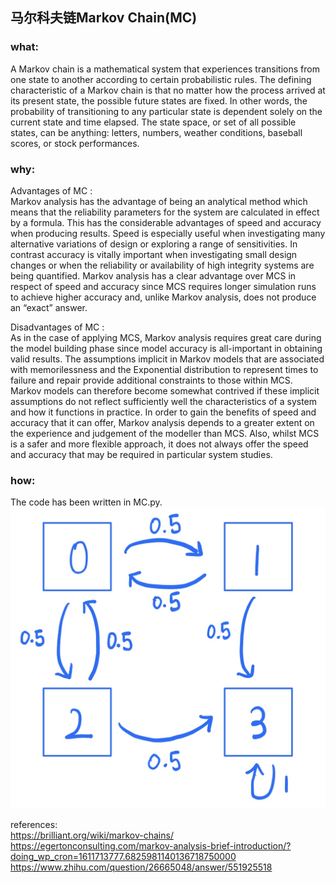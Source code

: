 ## 马尔科夫链Markov Chain(MC)

### what:
A Markov chain is a mathematical system that experiences transitions from one state to another according to certain probabilistic rules. The defining characteristic of a Markov chain is that no matter how the process arrived at its present state, the possible future states are fixed. In other words, the probability of transitioning to any particular state is dependent solely on the current state and time elapsed. The state space, or set of all possible states, can be anything: letters, numbers, weather conditions, baseball scores, or stock performances.<br/>

### why:
Advantages of MC :<br/>
Markov analysis has the advantage of being an analytical method which means that the reliability parameters for the system are calculated in effect by a formula. This has the considerable advantages of speed and accuracy when producing results. Speed is especially useful when investigating many alternative variations of design or exploring a range of sensitivities. In contrast accuracy is vitally important when investigating small design changes or when the reliability or availability of high integrity systems are being quantified. Markov analysis has a clear advantage over MCS in respect of speed and accuracy since MCS requires longer simulation runs to achieve higher accuracy and, unlike Markov analysis, does not produce an “exact” answer.<br/>

Disadvantages of MC :<br/>
As in the case of applying MCS, Markov analysis requires great care during the model building phase since model accuracy is all-important in obtaining valid results. The assumptions implicit in Markov models that are associated with memorilessness and the Exponential distribution to represent times to failure and repair provide additional constraints to those within MCS. Markov models can therefore become somewhat contrived if these implicit assumptions do not reflect sufficiently well the characteristics of a system and how it functions in practice. In order to gain the benefits of speed and accuracy that it can offer, Markov analysis depends to a greater extent on the experience and judgement of the modeller than MCS. Also, whilst MCS is a safer and more flexible approach, it does not always offer the speed and accuracy that may be required in particular system studies.<br/>

### how:
The code has been written in MC.py.<br/>
![avatar](https://github.com/HeXavi8/Mathematical-Modeling/blob/main/Markov%20Chain(MC)/MC.jpg)

references:<br/>
https://brilliant.org/wiki/markov-chains/<br/>
https://egertonconsulting.com/markov-analysis-brief-introduction/?doing_wp_cron=1611713777.6825981140136718750000
https://www.zhihu.com/question/26665048/answer/551925518<br/>
